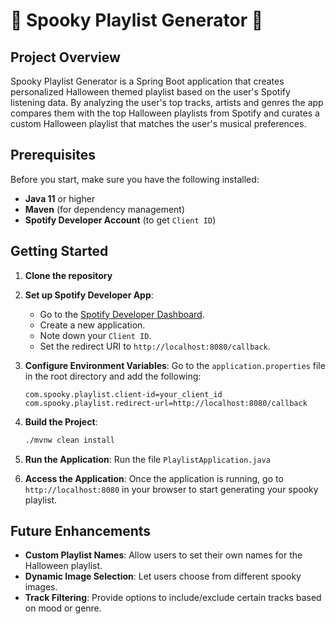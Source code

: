 
# 🎃 Spooky Playlist Generator 🎃

## Project Overview

Spooky Playlist Generator is a Spring Boot application that creates personalized Halloween themed playlist based on the user's Spotify listening data. By analyzing the user's top tracks, artists and genres the app compares them with the top Halloween playlists from Spotify and curates a custom Halloween playlist that matches the user's musical preferences.

## Prerequisites

Before you start, make sure you have the following installed:

- **Java 11** or higher
- **Maven** (for dependency management)
- **Spotify Developer Account** (to get `Client ID`)

## Getting Started

1. **Clone the repository**

2. **Set up Spotify Developer App**:
   - Go to the [Spotify Developer Dashboard](https://developer.spotify.com/dashboard/applications).
   - Create a new application.
   - Note down your `Client ID`.
   - Set the redirect URI to `http://localhost:8080/callback`.

3. **Configure Environment Variables**:
   Go to the `application.properties` file in the root directory and add the following:
   ```
   com.spooky.playlist.client-id=your_client_id
   com.spooky.playlist.redirect-url=http://localhost:8080/callback
   ```

4. **Build the Project**:
   ```bash
   ./mvnw clean install
   ```

5. **Run the Application**:
   Run the file `PlaylistApplication.java`

6. **Access the Application**:
   Once the application is running, go to `http://localhost:8080` in your browser to start generating your spooky playlist.


## Future Enhancements

- **Custom Playlist Names**: Allow users to set their own names for the Halloween playlist.
- **Dynamic Image Selection**: Let users choose from different spooky images.
- **Track Filtering**: Provide options to include/exclude certain tracks based on mood or genre.
